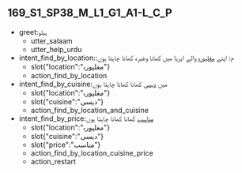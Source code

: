 ## 169_S1_SP38_M_L1_G1_A1-L_C_P
* greet:ہیلو
	- utter_salaam
	- utter_help_urdu
* intent_find_by_location::م: اپنے [مغلپورہ](location) والے ایریا میں کھانا وغیرہ کھانا چاہتا ہوں
	- slot{"location":"مغلپورہ"}
	- action_find_by_location
* intent_find_by_cuisine:میں [دیسی](cuisine) کھانا کھانا چاہتا ہوں
	- slot{"location":"مغلپورہ"}
	- slot{"cuisine":"دیسی"}
	- action_find_by_location_and_cuisine
* intent_find_by_price:[مناسب](price) کھانا کھانا چاہتا ہوں
	- slot{"location":"مغلپورہ"}
	- slot{"cuisine":"دیسی"}
	- slot{"price":"مناسب"}
	- action_find_by_location_cuisine_price
	- action_restart
